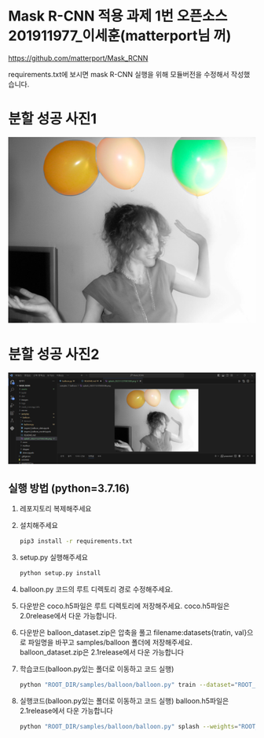 # Mask R-CNN 적용 과제 1번 오픈소스 201911977_이세훈(matterport님 꺼)
https://github.com/matterport/Mask_RCNN

requirements.txt에 보시면 mask R-CNN 실행을 위해 모듈버전을 수정해서 작성했습니다.

# 분할 성공 사진1
![분할 성공 사진1 ](Mask_RCNN/assets/splash1.png)

# 분할 성공 사진2
![분할 성공 사진2 ](Mask_RCNN/assets/1.png)

## 실행 방법 (python=3.7.16)
1. 레포지토리 복제해주세요
2. 설치해주세요
   ```bash
   pip3 install -r requirements.txt
   ```
3. setup.py 실행해주세요
    ```bash
    python setup.py install
    ``` 
4. balloon.py 코드의 루트 디렉토리 경로 수정해주세요.

5. 다운받은 coco.h5파일은  루트 디렉토리에 저장해주세요.
   coco.h5파일은 2.0release에서 다운 가능합니다.

6. 다운받은 balloon_dataset.zip은 압축을 풀고 filename:datasets{tratin, val}으로 
   파일명을 바꾸고 samples/balloon 폴더에 저장해주세요.
   balloon_dataset.zip은 2.1release에서 다운 가능합니다

7. 학습코드(balloon.py있는 폴더로 이동하고 코드 실행)
   ```bash
   python "ROOT_DIR/samples/balloon/balloon.py" train --dataset="ROOT_DIR/samples/balloon/datasets" --weights=coco
   ```   

7. 실행코드(balloon.py있는 폴더로 이동하고 코드 실행)
   balloon.h5파일은 2.1release에서 다운 가능합니다
   ```bash
   python "ROOT_DIR/samples/balloon/balloon.py" splash --weights="ROOT_DIR/samples/balloon/mask_rcnn_balloon.h5" --image="ROOT_DIR/samples/balloon/datasets/val/410488422_5f8991f26e_b.jpg"
   ```   